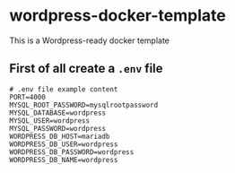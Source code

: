 # wordpress-docker-template

This is a Wordpress-ready docker template

## First of all create a `.env` file
``` shell
# .env file example content
PORT=4000
MYSQL_ROOT_PASSWORD=mysqlrootpassword
MYSQL_DATABASE=wordpress
MYSQL_USER=wordpress
MYSQL_PASSWORD=wordpress
WORDPRESS_DB_HOST=mariadb
WORDPRESS_DB_USER=wordpress
WORDPRESS_DB_PASSWORD=wordpress
WORDPRESS_DB_NAME=wordpress
```
